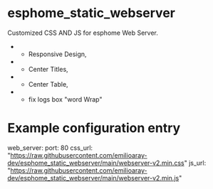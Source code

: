# esphome_static_webserver
Customized CSS AND JS for esphome Web Server. 
* - Responsive Design,
* - Center Titles,
* - Center Table,
* - fix logs box "word Wrap"


# Example configuration entry

web_server:
  port: 80
  css_url: "https://raw.githubusercontent.com/emilioaray-dev/esphome_static_webserver/main/webserver-v2.min.css"
  js_url: "https://raw.githubusercontent.com/emilioaray-dev/esphome_static_webserver/main/webserver-v2.min.js"
